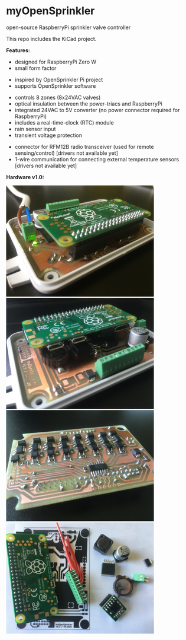 # myOpenSprinkler
open-source RaspberryPi sprinkler valve controller

This repo includes the KiCad project.

**Features:**
- designed for RaspberryPi Zero W
- small form factor

* inspired by OpenSprinkler Pi project
* supports OpenSprinkler software

- controls 8 zones (8x24VAC valves)
- optical insulation between the power-triacs and RaspberryPi 
- integrated 24VAC to 5V converter (no power connector required for RaspberryPi)
- includes a real-time-clock (RTC) module
- rain sensor input
- transient voltage protection

* connector for RFM12B radio transceiver (used for remote sensing/control)  [drivers not available yet]
* 1-wire communication for connecting external temperature sensors [drivers not available yet]

**Hardware v1.0:**

<img src="images/v1.0/front1.JPG" width="400"> <img src="images/v1.0/front2.JPG" width="400">
<img src="images/v1.0/back.JPG" width="400"> <img src="images/v1.0/components.JPG" width="400">
